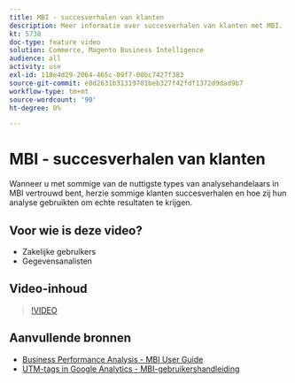 ```yaml
---
title: MBI - succesverhalen van klanten
description: Meer informatie over succesverhalen van klanten met MBI.
kt: 5738
doc-type: feature video
solution: Commerce, Magento Business Intelligence
audience: all
activity: use
exl-id: 118e4d29-2064-465c-89f7-00bc7427f383
source-git-commit: e8d2631b31319701beb327f42fdf1372d9dad9b7
workflow-type: tm+mt
source-wordcount: '90'
ht-degree: 0%

---
```


# MBI - succesverhalen van klanten

Wanneer u met sommige van de nuttigste types van analysehandelaars in MBI vertrouwd bent, herzie sommige klanten succesverhalen en hoe zij hun analyse gebruikten om echte resultaten te krijgen.

## Voor wie is deze video?

- Zakelijke gebruikers
- Gegevensanalisten

## Video-inhoud

>[!VIDEO](https://video.tv.adobe.com/v/35992?quality=12&learn=on)

## Aanvullende bronnen

- [Business Performance Analysis - MBI User Guide](https://experienceleague.adobe.com/docs/commerce-business-intelligence/mbi/analyze/customers/rfm-analysis.html)
- [UTM-tags in Google Analytics - MBI-gebruikershandleiding](https://experienceleague.adobe.com/docs/commerce-business-intelligence/mbi/best-practices/data/utm-tagging-google.html)
